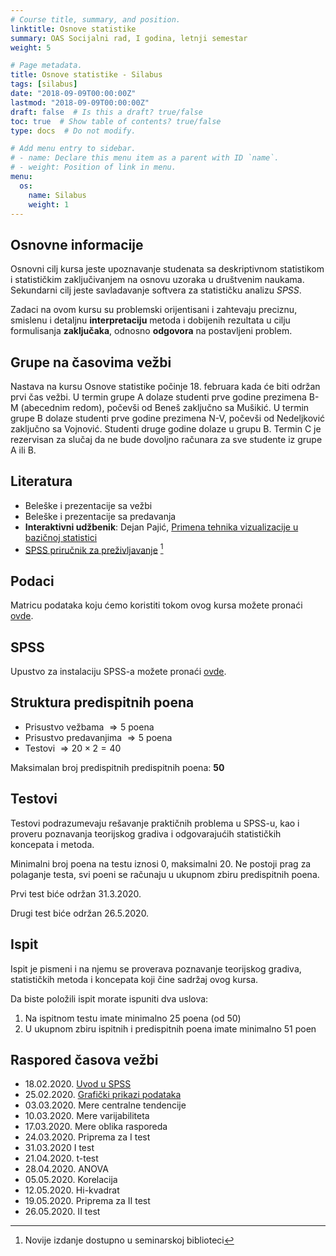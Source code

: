 ```yaml
---
# Course title, summary, and position.
linktitle: Osnove statistike
summary: OAS Socijalni rad, I godina, letnji semestar
weight: 5

# Page metadata.
title: Osnove statistike - Silabus
tags: [silabus]
date: "2018-09-09T00:00:00Z"
lastmod: "2018-09-09T00:00:00Z"
draft: false  # Is this a draft? true/false
toc: true  # Show table of contents? true/false
type: docs  # Do not modify.

# Add menu entry to sidebar.
# - name: Declare this menu item as a parent with ID `name`.
# - weight: Position of link in menu.
menu:
  os:
    name: Silabus
    weight: 1
---
```


## Osnovne informacije

Osnovni cilj kursa jeste upoznavanje studenata sa deskriptivnom statistikom i statističkim zaključivanjem na osnovu uzoraka u društvenim naukama. Sekundarni cilj jeste savladavanje softvera za statističku analizu *SPSS*.

Zadaci na ovom kursu su problemski orijentisani i zahtevaju preciznu, smislenu i detaljnu **interpretaciju** metoda i dobijenih rezultata u cilju formulisanja **zaključaka**, odnosno **odgovora** na postavljeni problem.

## Grupe na časovima vežbi

 Nastava na kursu Osnove statistike počinje 18. februara kada će biti održan prvi čas vežbi. U termin grupe A dolaze studenti prve godine prezimena B-M (abecednim redom), počevši od Beneš zaključno sa Mušikić. U termin grupe B dolaze studenti prve godine prezimena N-V, počevši od Nedeljković zaključno sa Vojnović. Studenti druge godine dolaze u grupu B. Termin C je rezervisan za slučaj da ne bude dovoljno računara za sve studente iz grupe A ili B.




## Literatura

- Beleške i prezentacije sa vežbi
- Beleške i prezentacije sa predavanja
- **Interaktivni udžbenik**: Dejan Pajić, [Primena tehnika vizualizacije u bazičnoj statistici](http://psihologija.ff.uns.ac.rs/viz/pocetna)
- [SPSS priručnik za preživljavanje](https://s.atomasevic.com/files/os-spss.pdf) [^1]


[^1]: Novije izdanje dostupno u seminarskoj biblioteci

[^2]: Dostupno u kopirnici fakulteta.

## Podaci

Matricu podataka koju ćemo koristiti tokom ovog kursa možete pronaći [ovde](https://s.atomasevic.com/files/ess.sav).

## SPSS

Upustvo za instalaciju SPSS-a možete pronaći [ovde](https://s.atomasevic.com/files/os-instalacija.pdf).


## Struktura predispitnih poena

- Prisustvo vežbama $\Rightarrow 5$ poena
- Prisustvo predavanjima $\Rightarrow 5$ poena
- Testovi $\Rightarrow 20 \times 2 = 40$

Maksimalan broj predispitnih predispitnih poena: **50**


## Testovi

Testovi podrazumevaju rešavanje praktičnih problema u SPSS-u, kao i proveru poznavanja teorijskog gradiva i odgovarajućih statističkih koncepata i metoda.

Minimalni broj poena na testu iznosi 0, maksimalni 20. Ne postoji prag za polaganje testa, svi poeni se računaju u ukupnom zbiru predispitnih poena.

Prvi test biće održan 31.3.2020.

Drugi test biće održan 26.5.2020.


## Ispit

Ispit je pismeni i na njemu se proverava poznavanje teorijskog gradiva, statističkih metoda i koncepata koji čine sadržaj ovog kursa.

Da biste položili ispit morate ispuniti dva uslova:

1. Na ispitnom testu imate minimalno 25 poena (od 50)
2. U ukupnom zbiru ispitnih i predispitnih poena imate minimalno 51 poen


## Raspored časova vežbi

- 18.02.2020. [Uvod u SPSS](os01.html)
- 25.02.2020. [Grafički prikazi podataka](os02.html)
- 03.03.2020. Mere centralne tendencije
- 10.03.2020. Mere varijabiliteta
- 17.03.2020. Mere oblika rasporeda
- 24.03.2020. Priprema za I test
- 31.03.2020  I test
- 21.04.2020. t-test
- 28.04.2020. ANOVA
- 05.05.2020. Korelacija
- 12.05.2020. Hi-kvadrat
- 19.05.2020. Priprema za II test
- 26.05.2020. II test
